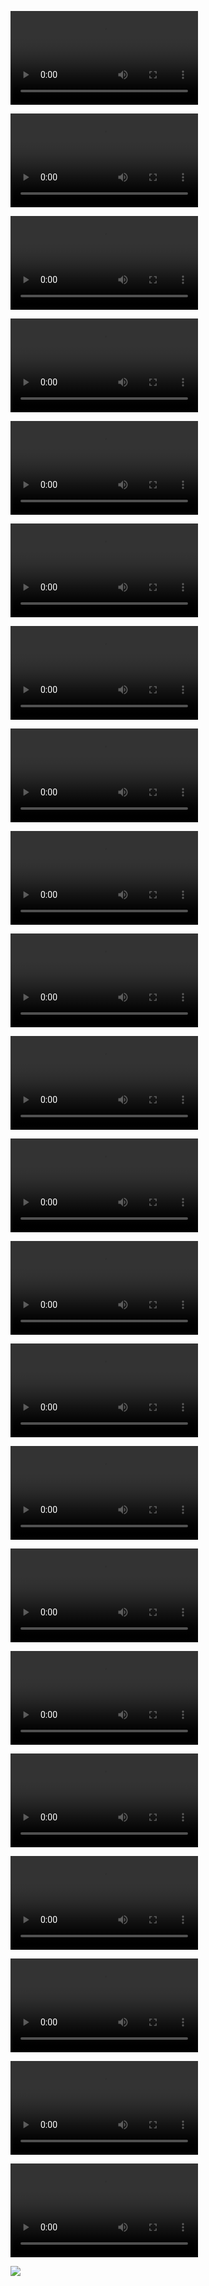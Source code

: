 <video src="2QrbmxpAWE.mp4" controls></video>

<video src="4QvjbcwDDB.mp4" controls></video>

<video src="admin%20menu%20work%20in%20progress%20ticket.mp4" controls></video>

<video src="admin%20menu%20work%20in%20progress.mp4" controls></video>

<video src="admin%20menu.mp4" controls></video>

<video src="crosshair.mp4" controls></video>

<video src="discord.mp4" controls></video>

<video src="exploit%20by%20red.mp4" controls></video>

<video src="fun_shot_gun.mp4" controls></video>

<video src="gmod_hud_oriontv.mp4" controls></video>

<video src="gmod_hud_oriontv_up.mp4" controls></video>

<video src="gmod_KqDPipgiZO.mp4" controls></video>

<video src="gmod_T7mMePuFXa.mp4" controls></video>

<video src="gmod_XMu68UQIzB.mp4" controls></video>

<video src="gmod_xWS2sTTb5J.mp4" controls></video>

<video src="h4bKqONyNK.mp4" controls></video>

<video src="horloge_num%C3%A9rique.mp4" controls></video>

<video src="horloge_num%C3%A9rique_respondive_proof.mp4" controls></video>

<video src="Id%20Patro%20Horyzon.mp4" controls></video>

<video src="T_Rex_Game.mp4" controls></video>

<video src="ticket(peux%20mieux%20faire).mp4" controls></video>

<video src="vj%20base%20remake.mp4" controls></video>

![](sdf-5min_addon.png)
